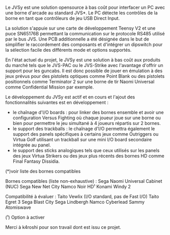 Le JVSy est une solution opensource à bas coût  pour interfacer un PC avec une borne d'arcade au standard JVS*. Le PC détecte les contrôles de la borne en tant que contrôleurs de jeu USB Direct Input.

La solution s'appuie sur une carte de développement Teensy V2 et une puce SN65176B permettant la communication sur le protocole RS485 utilisé par le bus JVS. Une PCB additionnelle a été désignée dans le but de simplifier le raccordement des composants et d'intégrer un dipswitch pour la sélection facile des différents mode et options supportés.

En l'état actuel du projet, le JVSy est une solution à bas coût aux produits du marché tels que le JVS-PAC ou le JVS-Strike avec l'avantage d'offrir un support pour les guncabs. Il est donc possible de jouer en émulation à des jeux prévus pour des pistolets optiques comme Point Blank ou des pistolets positionnels comme Terminator 2 sur une borne de tir Naomi Universal comme Confidential Mission par exemple.

Le développement du JVSy est actif et en cours et l'ajout des fonctionnalités suivantes est en développement :
- le chaînage d'I/O boards : pour linker des bornes ensemble et avoir une configuration Versus Fighting où chaque joueur joue sur une borne ou bien pour permettre le jeu simultané à 4 joueurs répartis sur 2 bornes.
- le support des trackballs : le chaînage d'I/O permettra également le support des panels spécifiques à certains jeux comme Outriggers ou Virtua Golf utilisant un trackball sur une mini I/O board secondaire intégrée au panel.
- le support des sticks analogiques tels que ceux utilisés sur les panels des jeux Virtua Strikers ou des jeux plus récents des bornes HD comme Final Fantasy Dissidia.



(*)voir liste des bornes compatibles

Bornes compatibles (liste non-exhaustive) :
Sega Naomi Universal Cabinet (NUC)
Sega New Net City
Namco Noir HD¹
Konami Windy 2

Compatibilité à évaluer :
Taito Vewlix (I/O standard, pas de Fast I/O)
Taito Egret 3
Sega Blast City
Sega Lindbergh
Namco Cyberlead
Sammy Atomiswave

(¹) Option à activer

Merci à k4roshi pour son travail dont est issu ce projet.

